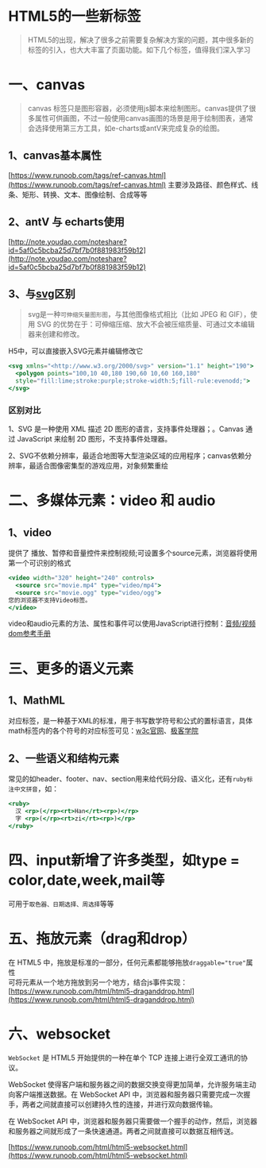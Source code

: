 # HTML5的一些新标签

> HTML5的出现，解决了很多之前需要复杂解决方案的问题，其中很多新的标签的引入，也大大丰富了页面功能。如下几个标签，值得我们深入学习

# 一、canvas

> canvas 标签只是图形容器，必须使用js脚本来绘制图形。canvas提供了很多属性可供画图，不过一般使用canvas画图的场景是用于绘制图表，通常会选择使用第三方工具，如e-charts或antV来完成复杂的绘图。

## 1、canvas基本属性

[https://www.runoob.com/tags/ref-canvas.html](https://www.runoob.com/tags/ref-canvas.html)
主要涉及路径、颜色样式、线条、矩形、转换、文本、图像绘制、合成等等

## 2、antV 与 echarts使用

[http://note.youdao.com/noteshare?id=5af0c5bcba25d7bf7b0f881983f59b12](http://note.youdao.com/noteshare?id=5af0c5bcba25d7bf7b0f881983f59b12)

## 3、与[svg](https://www.runoob.com/svg/svg-inhtml.html)区别

> svg是一种`可伸缩矢量图形图`，与其他图像格式相比（比如 JPEG 和 GIF），使用 SVG 的优势在于：可伸缩压缩、放大不会被压缩质量、可通过文本编辑器来创建和修改。

H5中，可以直接嵌入SVG元素并编辑修改它

```jsx
<svg xmlns="<http://www.w3.org/2000/svg>" version="1.1" height="190">
  <polygon points="100,10 40,180 190,60 10,60 160,180"
  style="fill:lime;stroke:purple;stroke-width:5;fill-rule:evenodd;">
</svg>

```

### 区别对比

1、SVG 是一种使用 XML 描述 2D 图形的语言，支持事件处理器；。Canvas 通过 JavaScript 来绘制 2D 图形，不支持事件处理器。

2、SVG不依赖分辨率，最适合地图等大型渲染区域的应用程序；canvas依赖分辨率，最适合图像密集型的游戏应用，对象频繁重绘

# 二、多媒体元素：video 和 audio

## 1、video

提供了 播放、暂停和音量控件来控制视频;可设置多个source元素，浏览器将使用第一个可识别的格式

```jsx
<video width="320" height="240" controls>
  <source src="movie.mp4" type="video/mp4">
  <source src="movie.ogg" type="video/ogg">
您的浏览器不支持Video标签。
</video>

```

video和audio元素的方法、属性和事件可以使用JavaScript进行控制：[音频/视频dom参考手册](https://www.runoob.com/tags/ref-av-dom.html)

# 三、更多的语义元素

## 1、MathML

对应标签<math>...</math>，是一种基于XML的标准，用于书写数学符号和公式的置标语言，具体math标签内的各个符号的对应标签可见：[w3c官网](https://www.w3.org/TR/MathML2/)、[极客学院](https://wiki.jikexueyuan.com/project/html5/mathml.html)

## 2、一些语义和结构元素

常见的如header、footer、nav、section用来给代码分段、语义化，还有`ruby标注中文拼音`，如：

```jsx
<ruby>
  汉 <rp>(</rp><rt>Han</rt><rp>)</rp>
  字 <rp>(</rp><rt>zi</rt><rp>)</rp>
</ruby>
```

# 四、input新增了许多类型，如type = color,date,week,mail等

可用于`取色器、日期选择、周选择`等等

# 五、拖放元素（drag和drop）

在 HTML5 中，拖放是标准的一部分，任何元素都能够拖放`draggable="true"`属性<br>
可将元素从一个地方拖放到另一个地方，结合js事件实现：[https://www.runoob.com/html/html5-draganddrop.html](https://www.runoob.com/html/html5-draganddrop.html)

# 六、websocket

`WebSocket` 是 HTML5 开始提供的一种在单个 TCP 连接上进行全双工通讯的协议。

WebSocket 使得客户端和服务器之间的数据交换变得更加简单，允许服务端主动向客户端推送数据。在 WebSocket API 中，浏览器和服务器只需要完成一次握手，两者之间就直接可以创建持久性的连接，并进行双向数据传输。

在 WebSocket API 中，浏览器和服务器只需要做一个握手的动作，然后，浏览器和服务器之间就形成了一条快速通道。两者之间就直接可以数据互相传送。

[https://www.runoob.com/html/html5-websocket.html](https://www.runoob.com/html/html5-websocket.html)